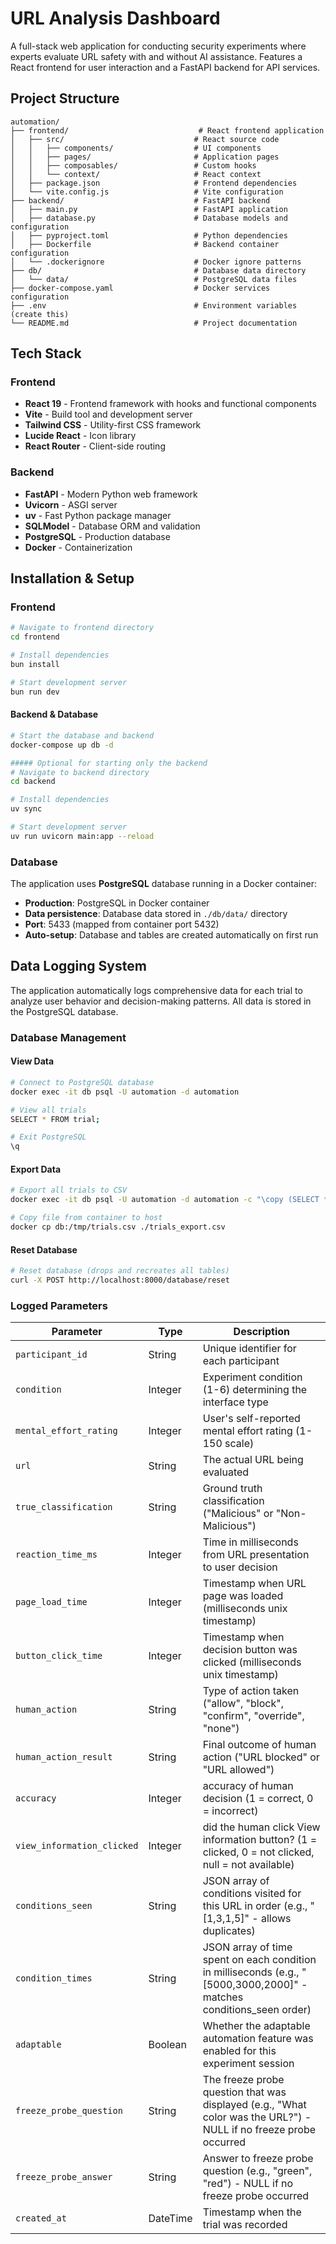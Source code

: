 # URL Analysis Dashboard

A full-stack web application for conducting security experiments where experts evaluate URL safety with and without AI assistance. Features a React frontend for user interaction and a FastAPI backend for API services.

## Project Structure

```
automation/
├── frontend/                             # React frontend application
│   ├── src/                             # React source code
│   │   ├── components/                  # UI components
│   │   ├── pages/                       # Application pages
│   │   ├── composables/                 # Custom hooks
│   │   └── context/                     # React context
│   ├── package.json                     # Frontend dependencies
│   └── vite.config.js                   # Vite configuration
├── backend/                             # FastAPI backend
│   ├── main.py                          # FastAPI application
│   ├── database.py                      # Database models and configuration
│   ├── pyproject.toml                   # Python dependencies
│   ├── Dockerfile                       # Backend container configuration
│   └── .dockerignore                    # Docker ignore patterns
├── db/                                  # Database data directory
│   └── data/                            # PostgreSQL data files
├── docker-compose.yaml                  # Docker services configuration
├── .env                                 # Environment variables (create this)
└── README.md                            # Project documentation
```

## Tech Stack

### Frontend
- **React 19** - Frontend framework with hooks and functional components
- **Vite** - Build tool and development server
- **Tailwind CSS** - Utility-first CSS framework
- **Lucide React** - Icon library
- **React Router** - Client-side routing

### Backend
- **FastAPI** - Modern Python web framework
- **Uvicorn** - ASGI server
- **uv** - Fast Python package manager
- **SQLModel** - Database ORM and validation
- **PostgreSQL** - Production database
- **Docker** - Containerization

## Installation & Setup

### Frontend
```bash
# Navigate to frontend directory
cd frontend

# Install dependencies
bun install

# Start development server
bun run dev
```

#### Backend & Database
```bash
# Start the database and backend
docker-compose up db -d

##### Optional for starting only the backend
# Navigate to backend directory
cd backend

# Install dependencies
uv sync

# Start development server
uv run uvicorn main:app --reload
```

### Database

The application uses **PostgreSQL** database running in a Docker container:
- **Production**: PostgreSQL in Docker container
- **Data persistence**: Database data stored in `./db/data/` directory
- **Port**: 5433 (mapped from container port 5432)
- **Auto-setup**: Database and tables are created automatically on first run

## Data Logging System

The application automatically logs comprehensive data for each trial to analyze user behavior and decision-making patterns. All data is stored in the PostgreSQL database.

### Database Management

#### View Data
```bash
# Connect to PostgreSQL database
docker exec -it db psql -U automation -d automation

# View all trials
SELECT * FROM trial;

# Exit PostgreSQL
\q
```

#### Export Data
```bash
# Export all trials to CSV
docker exec -it db psql -U automation -d automation -c "\copy (SELECT * FROM trial) TO '/tmp/trials.csv' WITH CSV HEADER;"

# Copy file from container to host
docker cp db:/tmp/trials.csv ./trials_export.csv
```

#### Reset Database
```bash
# Reset database (drops and recreates all tables)
curl -X POST http://localhost:8000/database/reset
```


### Logged Parameters

| Parameter | Type | Description |
|-----------|------|-------------|
| `participant_id` | String | Unique identifier for each participant |
| `condition` | Integer | Experiment condition (1-6) determining the interface type |
| `mental_effort_rating` | Integer | User's self-reported mental effort rating (1-150 scale) |
| `url` | String | The actual URL being evaluated |
| `true_classification` | String | Ground truth classification ("Malicious" or "Non-Malicious") |
| `reaction_time_ms` | Integer | Time in milliseconds from URL presentation to user decision |
| `page_load_time` | Integer | Timestamp when URL page was loaded (milliseconds unix timestamp) |
| `button_click_time` | Integer | Timestamp when decision button was clicked (milliseconds unix timestamp) |
| `human_action` | String | Type of action taken ("allow", "block", "confirm", "override", "none") |
| `human_action_result` | String | Final outcome of human action ("URL blocked" or "URL allowed") |
| `accuracy` | Integer | accuracy of human decision (1 = correct, 0 = incorrect) |
| `view_information_clicked` | Integer | did the human click View information button? (1 = clicked, 0 = not clicked, null = not available) |
| `conditions_seen` | String | JSON array of conditions visited for this URL in order (e.g., "[1,3,1,5]" - allows duplicates) |
| `condition_times` | String | JSON array of time spent on each condition in milliseconds (e.g., "[5000,3000,2000]" - matches conditions_seen order) |
| `adaptable` | Boolean | Whether the adaptable automation feature was enabled for this experiment session |
| `freeze_probe_question` | String | The freeze probe question that was displayed (e.g., "What color was the URL?") - NULL if no freeze probe occurred |
| `freeze_probe_answer` | String | Answer to freeze probe question (e.g., "green", "red") - NULL if no freeze probe occurred |
| `created_at` | DateTime | Timestamp when the trial was recorded |


